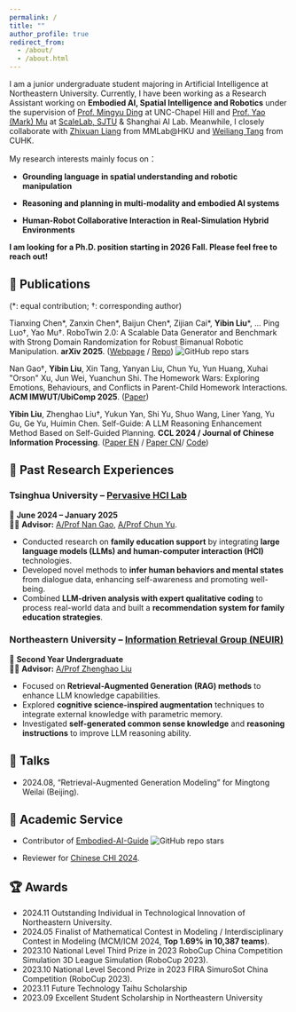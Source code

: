 ```yaml
---
permalink: /
title: ""
author_profile: true
redirect_from: 
  - /about/
  - /about.html
---
```


I am a junior undergraduate student majoring in Artificial Intelligence at Northeastern University. Currently, I have been working as a Research Assistant working on **Embodied AI, Spatial Intelligence and Robotics** under the supervision of [Prof. Mingyu Ding](https://dingmyu.github.io) at UNC-Chapel Hill and [Prof. Yao (Mark) Mu](https://yaomarkmu.github.io/) at [ScaleLab, SJTU](https://scalelab-sjtu.github.io/index.html) & Shanghai AI Lab. Meanwhile, I closely collaborate with [Zhixuan Liang](https://liang-zx.github.io/) from MMLab@HKU and [Weiliang Tang](https://cuhkwilliam.github.io) from CUHK.



My research interests mainly focus on：

- **Grounding language in spatial understanding and robotic manipulation**

- **Reasoning and planning in multi-modality and embodied AI systems**

- **Human-Robot Collaborative Interaction in Real-Simulation Hybrid Environments**


**I am looking for a Ph.D. position starting in 2026 Fall. Please feel free to reach out!**


## 📝 Publications
(*: equal contribution; †: corresponding author)

Tianxing Chen\*, Zanxin Chen\*, Baijun Chen\*, Zijian Cai\*, **Yibin Liu**\*, ... Ping Luo†, Yao Mu†. RoboTwin 2.0: A Scalable Data Generator and Benchmark with Strong Domain Randomization for Robust Bimanual Robotic Manipulation. **arXiv 2025**. ([Webpage](https://robotwin-platform.github.io) / [Repo](https://github.com/RoboTwin-Platform/RoboTwin)) <img alt="GitHub repo stars" src="https://img.shields.io/github/stars/RoboTwin-Platform/RoboTwin">

Nan Gao†, **Yibin Liu**, Xin Tang, Yanyan Liu, Chun Yu, Yun Huang, Xuhai "Orson" Xu, Jun Wei, Yuanchun Shi. The Homework Wars: Exploring Emotions, Behaviours, and Conflicts in Parent-Child Homework Interactions. **ACM IMWUT/UbiComp 2025**. ([Paper](https://arxiv.org/abs/2502.01325v2))

**Yibin Liu**, Zhenghao Liu†, Yukun Yan, Shi Yu, Shuo Wang, Liner Yang, Yu Gu, Ge Yu, Huimin Chen. Self-Guide: A LLM Reasoning Enhancement Method Based on Self-Guided Planning. **CCL 2024 / Journal of Chinese Information Processing**. ([Paper EN](https://github.com/10-OASIS-01/10-OASIS-01.github.io/blob/master/assets/_CCL2024__Self_Guide__A_LLM_Reasoning_Enhancement_Method_Based_on_Self_Guided_Planning_EN_-4.pdf) / [Paper CN](https://10-oasis-01.github.io/assets/183_self_guide_.pdf)/ [Code](https://github.com/NEUIR/Self-Guide))

## 📖 Past Research Experiences

### **Tsinghua University – [Pervasive HCI Lab](https://pi.cs.tsinghua.edu.cn/)**  

📅 **June 2024 – January 2025**  
👨‍🏫 **Advisor:** [A/Prof Nan Gao](https://nancygao.com/), [A/Prof Chun Yu](https://pi.cs.tsinghua.edu.cn/lab/people/ChunYu/).

- Conducted research on **family education support** by integrating **large language models (LLMs) and human-computer interaction (HCI)** technologies.
- Developed novel methods to **infer human behaviors and mental states** from dialogue data, enhancing self-awareness and promoting well-being.
- Combined **LLM-driven analysis with expert qualitative coding** to process real-world data and built a **recommendation system for family education strategies**.

### **Northeastern University – [Information Retrieval Group (NEUIR)](https://neuir.github.io/)**  

📅 **Second Year Undergraduate**  
👨‍🏫 **Advisor:** [A/Prof Zhenghao Liu](https://edwardzh.github.io/)  

- Focused on **Retrieval-Augmented Generation (RAG) methods** to enhance LLM knowledge capabilities.  
- Explored **cognitive science-inspired augmentation** techniques to integrate external knowledge with parametric memory.  
- Investigated **self-generated common sense knowledge** and **reasoning instructions** to improve LLM reasoning ability.  



## 💬 Talks
- 2024.08, “Retrieval-Augmented Generation Modeling” for Mingtong Weilai (Beijing).

## 👥 Academic Service

- Contributor of [Embodied-AI-Guide](https://github.com/TianxingChen/Embodied-AI-Guide) <img alt="GitHub repo stars" src="https://img.shields.io/github/stars/TianxingChen/Embodied-AI-Guide">

- Reviewer for [Chinese CHI 2024](http://chchi.icachi.org/24/).
  
## 🏆 Awards

- 2024.11 Outstanding Individual in Technological Innovation of Northeastern University.
- 2024.05 Finalist of Mathematical Contest in Modeling / Interdisciplinary Contest in Modeling (MCM/ICM 2024, **Top 1.69% in 10,387 teams**).
- 2023.10 National Level Third Prize in 2023 RoboCup China Competition Simulation 3D League Simulation (RoboCup 2023).
- 2023.10 National Level Second Prize in 2023 FIRA SimuroSot China Competition (RoboCup 2023).
- 2023.11 Future Technology Taihu Scholarship
- 2023.09 Excellent Student Scholarship in Northeastern University



<!--
---
permalink: /
title: "Yibin (Léon) Liu"
excerpt: "About me"
author_profile: true
redirect_from: 
  - /about/
  - /about.html
---

-->



